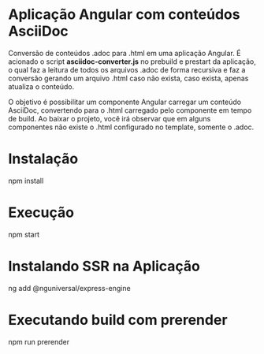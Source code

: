 # Aplicação Angular com conteúdos AsciiDoc
Conversão de conteúdos .adoc para .html em uma aplicação Angular. É acionado o script **asciidoc-converter.js** no prebuild e prestart da aplicação, o qual faz a leitura de todos os arquivos .adoc de forma recursiva e faz a conversão gerando um arquivo .html caso não exista, caso exista, apenas atualiza o conteúdo.

O objetivo é possibilitar um componente Angular carregar um conteúdo AsciiDoc, convertendo para o .html carregado pelo componente em tempo de build. Ao baixar o projeto, você irá observar que em alguns componentes não existe o .html configurado no template, somente o .adoc.

# Instalação
npm install

# Execução
npm start

# Instalando SSR na Aplicação
ng add @nguniversal/express-engine

# Executando build com prerender
npm run prerender